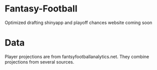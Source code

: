 # Fantasy-Football
Optimized drafting shinyapp and playoff chances website coming soon

# Data
Player projections are from fantsyfootballanalytics.net. They combine projections from several sources.
